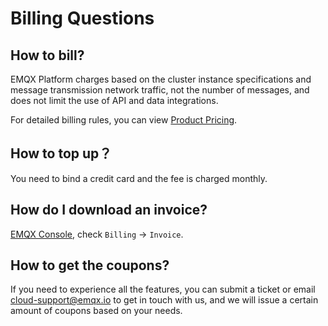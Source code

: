 # Billing Questions

## How to bill?

EMQX Platform charges based on the cluster instance specifications and message transmission network traffic, not the number of messages, and does not limit the use of API and data integrations.

For detailed billing rules, you can view [Product Pricing](../price/pricing.md).

## How to top up？

You need to bind a credit card and the fee is charged monthly.

## How do I download an invoice?

[EMQX Console](https://cloud.emqx.com/console), check `Billing` -> `Invoice`.

## How to get the coupons?

If you need to experience all the features, you can submit a ticket or email cloud-support@emqx.io to get in touch with us, and we will issue a certain amount of coupons based on your needs.
